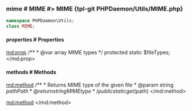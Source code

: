 ### mime # MIME #> MIME {tpl-git PHPDaemon/Utils/MIME.php}

```php
namespace PHPDaemon\Utils;
class MIME;
```

<!-- include-namespace path="\PHPDaemon\Utils\MIME" commit="" level="" access="" -->
#### properties # Properties

<md:prop>
/**
	 * @var array MIME types
	 */
protected static $fileTypes;
</md:prop>

#### methods # Methods

<md:method>
/**
	 * Returns MIME type of the given file
	 * @param  string $path Path
	 * @return string       MIME type
	 */
public static get($path)
</md:method>

<md:method>
</md:method>


<!--/ include-namespace -->

